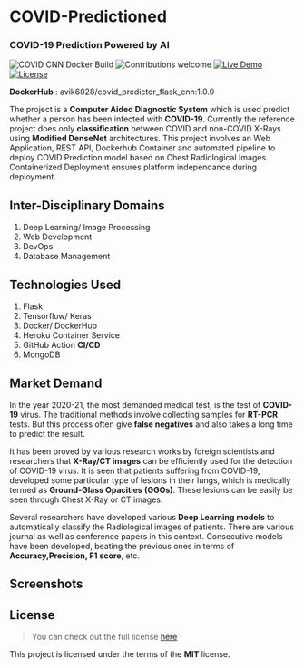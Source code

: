 # COVID-Predictioned

### COVID-19 Prediction Powered by AI

![COVID CNN Docker Build](https://github.com/Lucifergene/covid-prediction-classifier/workflows/COVID%20CNN%20Docker%20Build/badge.svg?branch=master) ![Contributions welcome](https://img.shields.io/badge/contributions-welcome-orange.svg) [![Live Demo](https://img.shields.io/badge/Live-Heroku-purple.svg)](https://medvista.herokuapp.com) [![License](https://img.shields.io/badge/license-MIT-blue.svg)](https://opensource.org/licenses/MIT)

**DockerHub** : avik6028/covid_predictor_flask_cnn:1.0.0

The project is a **Computer Aided Diagnostic System** which is used predict whether a person has been infected with **COVID-19**. Currently the reference project does only **classification** between COVID and non-COVID X-Rays using **Modified DenseNet** architectures. This project involves an Web Application, REST API, Dockerhub Container and automated pipeline to deploy COVID Prediction model based on Chest Radiological Images. Containerized Deployment ensures platform independance during deployment.



## Inter-Disciplinary Domains

1. Deep Learning/ Image Processing
2. Web Development
3. DevOps
4. Database Management



## Technologies Used

1. Flask
2. Tensorflow/ Keras
3. Docker/ DockerHub
4. Heroku Container Service
5. GitHub Action **CI/CD**
6. MongoDB



## Market Demand

In the year 2020-21, the most demanded medical test, is the test of **COVID-19** virus. The traditional methods involve collecting samples for **RT-PCR** tests. But this process often give **false negatives** and also takes a long time to predict the result.

It has been proved by various research works by foreign scientists and researchers that **X-Ray/CT images** can be efficiently used for the detection of COVID-19 virus. It is seen that patients suffering from COVID-19, developed some particular type of lesions in their lungs, which is medically  termed as **Ground-Glass Opacities** **(GGOs)**. These lesions can be easily be seen through Chest X-Ray or CT images.

Several researchers have developed various **Deep Learning models** to automatically classify the Radiological images of patients. There are various journal as well as conference papers in this context. Consecutive models have been developed, beating the previous ones in terms of **Accuracy,Precision, F1 score**, etc.



## Screenshots







## License

>You can check out the full license [here](https://github.com/IgorAntun/node-chat/blob/master/LICENSE)

This project is licensed under the terms of the **MIT** license.

